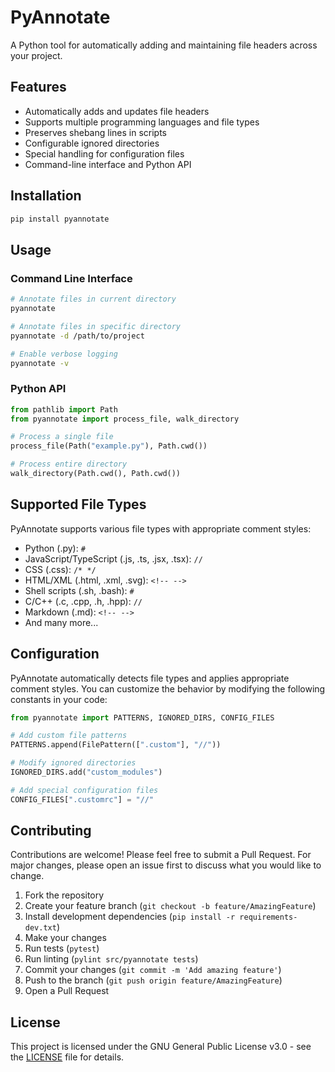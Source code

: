 # PyAnnotate

A Python tool for automatically adding and maintaining file headers across your project.

## Features

- Automatically adds and updates file headers
- Supports multiple programming languages and file types
- Preserves shebang lines in scripts
- Configurable ignored directories
- Special handling for configuration files
- Command-line interface and Python API

## Installation

```bash
pip install pyannotate
```

## Usage

### Command Line Interface

```bash
# Annotate files in current directory
pyannotate

# Annotate files in specific directory
pyannotate -d /path/to/project

# Enable verbose logging
pyannotate -v
```

### Python API

```python
from pathlib import Path
from pyannotate import process_file, walk_directory

# Process a single file
process_file(Path("example.py"), Path.cwd())

# Process entire directory
walk_directory(Path.cwd(), Path.cwd())
```

## Supported File Types

PyAnnotate supports various file types with appropriate comment styles:

- Python (.py): `#`
- JavaScript/TypeScript (.js, .ts, .jsx, .tsx): `//`
- CSS (.css): `/* */`
- HTML/XML (.html, .xml, .svg): `<!-- -->`
- Shell scripts (.sh, .bash): `#`
- C/C++ (.c, .cpp, .h, .hpp): `//`
- Markdown (.md): `<!-- -->`
- And many more...

## Configuration

PyAnnotate automatically detects file types and applies appropriate comment styles. You can customize the behavior by modifying the following constants in your code:

```python
from pyannotate import PATTERNS, IGNORED_DIRS, CONFIG_FILES

# Add custom file patterns
PATTERNS.append(FilePattern([".custom"], "//"))

# Modify ignored directories
IGNORED_DIRS.add("custom_modules")

# Add special configuration files
CONFIG_FILES[".customrc"] = "//"
```

## Contributing

Contributions are welcome! Please feel free to submit a Pull Request. For major changes, please open an issue first to discuss what you would like to change.

1. Fork the repository
2. Create your feature branch (`git checkout -b feature/AmazingFeature`)
3. Install development dependencies (`pip install -r requirements-dev.txt`)
4. Make your changes
5. Run tests (`pytest`)
6. Run linting (`pylint src/pyannotate tests`)
7. Commit your changes (`git commit -m 'Add amazing feature'`)
8. Push to the branch (`git push origin feature/AmazingFeature`)
9. Open a Pull Request

## License

This project is licensed under the GNU General Public License v3.0 - see the [LICENSE](LICENSE) file for details.
